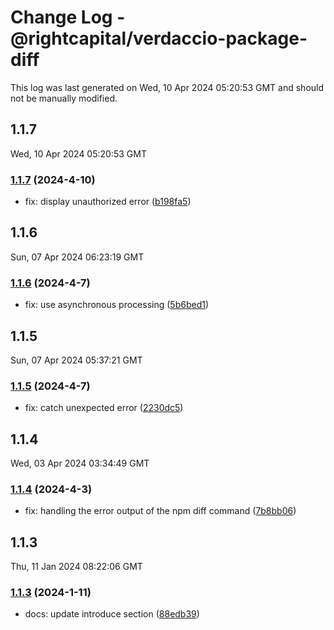 # Change Log - @rightcapital/verdaccio-package-diff

This log was last generated on Wed, 10 Apr 2024 05:20:53 GMT and should not be manually modified.

<!-- Start content -->

## 1.1.7

Wed, 10 Apr 2024 05:20:53 GMT

### [1.1.7](https://github.com/RightCapitalHQ/verdaccio-package-diff/tree/%40rightcapital%2Fverdaccio-package-diff_v1.1.7) (2024-4-10)

- fix: display unauthorized error ([b198fa5](https://github.com/RightCapitalHQ/verdaccio-package-diff/commit/b198fa5b56ec7604fef8fa4026a2df5f0d1c3456))

## 1.1.6

Sun, 07 Apr 2024 06:23:19 GMT

### [1.1.6](https://github.com/RightCapitalHQ/verdaccio-package-diff/tree/%40rightcapital%2Fverdaccio-package-diff_v1.1.6) (2024-4-7)

- fix: use asynchronous processing ([5b6bed1](https://github.com/RightCapitalHQ/verdaccio-package-diff/commit/5b6bed193954c9e60c25fc84e40e914dd80c3f4a))

## 1.1.5

Sun, 07 Apr 2024 05:37:21 GMT

### [1.1.5](https://github.com/RightCapitalHQ/verdaccio-package-diff/tree/%40rightcapital%2Fverdaccio-package-diff_v1.1.5) (2024-4-7)

- fix: catch unexpected error ([2230dc5](https://github.com/RightCapitalHQ/verdaccio-package-diff/commit/2230dc5ed5ba96fc2300b97b33651f01bd2b9bba))

## 1.1.4

Wed, 03 Apr 2024 03:34:49 GMT

### [1.1.4](https://github.com/RightCapitalHQ/verdaccio-package-diff/tree/%40rightcapital%2Fverdaccio-package-diff_v1.1.4) (2024-4-3)

- fix: handling the error output of the npm diff command ([7b8bb06](https://github.com/RightCapitalHQ/verdaccio-package-diff/commit/7b8bb06127cee6e0f9c485bb4fcfa983dafac61f))

## 1.1.3

Thu, 11 Jan 2024 08:22:06 GMT

### [1.1.3](https://github.com/RightCapitalHQ/verdaccio-package-diff/tree/%40rightcapital%2Fverdaccio-package-diff_v1.1.3) (2024-1-11)

- docs: update introduce section ([88edb39](https://github.com/RightCapitalHQ/verdaccio-package-diff/commit/88edb39cb2a8e3f494dc9f1f3d1a894bdb83fe21))
